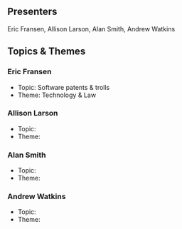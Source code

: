 ## Presenters

Eric Fransen, Allison Larson, Alan Smith, Andrew Watkins

## Topics & Themes

### Eric Fransen

* Topic: Software patents & trolls 
* Theme: Technology & Law

### Allison Larson

* Topic:
* Theme:

### Alan Smith

* Topic:
* Theme:

### Andrew Watkins

* Topic:
* Theme:
